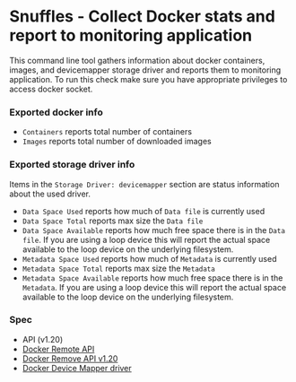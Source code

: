 Snuffles - Collect Docker stats and report to monitoring application
===

This command line tool gathers information about docker containers, images, and devicemapper storage driver and reports them to monitoring application. To run this check make sure you have appropriate privileges to access docker socket.


### Exported docker info

  - `Containers` reports total number of containers
  - `Images` reports total number of downloaded images


### Exported storage driver info

Items in the `Storage Driver: devicemapper` section are status information
about the used driver.
  - `Data Space Used` reports how much of `Data file` is currently used
  - `Data Space Total` reports max size the `Data file`
  - `Data Space Available` reports how much free space there is in the `Data file`. If you are using a loop device this will report the actual space available to the loop device on the underlying filesystem.
  - `Metadata Space Used` reports how much of `Metadata` is currently used
  - `Metadata Space Total` reports max size the `Metadata`
  - `Metadata Space Available` reports how much free space there is in the `Metadata`. If you are using a loop device this will report the actual space available to the loop device on the underlying filesystem.


### Spec

  - API (v1.20)
  - [Docker Remote API](https://docs.docker.com/reference/api/docker_remote_api/)
  - [Docker Remove API v1.20](https://docs.docker.com/reference/api/docker_remote_api_v1.20/)
  - [Docker Device Mapper driver](https://github.com/docker/docker/tree/master/daemon/graphdriver/devmapper)
